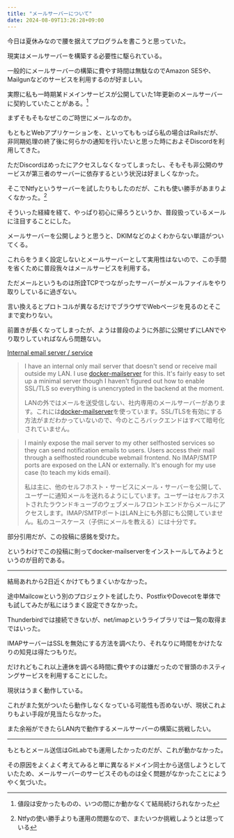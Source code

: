 ```yaml
---
title: "メールサーバーについて"
date: 2024-08-09T13:26:28+09:00
---
```


今日は夏休みなので腰を据えてプログラムを書こうと思っていた。

<!--more-->

現実はメールサーバーを構築する必要性に駆られている。

一般的にメールサーバーの構築に費やす時間は無駄なのでAmazon SESや、Mailgunなどのサービスを利用するのが好ましい。

実際に私も一時期某ドメインサービスが公開していた1年更新のメールサーバーに契約していたことがある。[^1]

[^1]: 値段は安かったものの、いつの間にか動かなくて結局続けられなかった

まずそもそもなぜこのご時世にメールなのか。

もともとWebアプリケーションを、といってももっぱら私の場合はRailsだが、非同期処理の終了後に何らかの通知を行いたいと思った時におよそDiscordを利用してきた。

ただDiscordはめったにアクセスしなくなってしまったし、そもそも非公開のサービスが第三者のサーバーに依存するという状況は好ましくなかった。

そこでNtfyというサーバーを試したりもしたのだが、これも使い勝手があまりよくなかった。[^2]

[^2]: Ntfyの使い勝手よりも運用の問題なので、またいつか挑戦しようとは思っている

そういった経緯を経て、やっぱり初心に帰ろうというか、普段扱っているメールに注目することにした。

メールサーバーを公開しようと思うと、DKIMなどのよくわからない単語がついてくる。

これらをうまく設定しないとメールサーバーとして実用性はないので、この手間を省くために普段我々はメールサービスを利用する。

ただメールというものは所詮TCPでつながったサーバーがメールファイルをやり取りしているに過ぎない。

言い換えるとプロトコルが異なるだけでブラウザでWebページを見るのとそこまで変わりない。

前置きが長くなってしまったが、ようは普段のように外部に公開せずにLANでやり取りしていればなんら問題ない。

[ Internal email server / service ](https://www.reddit.com/r/selfhosted/comments/pzbnol/internal_email_server_service/)

> I have an internal only mail server that doesn't send or receive mail outside my LAN. I use [docker-mailserver](https://github.com/docker-mailserver/docker-mailserver) for this. It's fairly easy to set up a minimal server though I haven't figured out how to enable SSL/TLS so everything is unencrypted in the backend at the moment.
>
> LANの外ではメールを送受信しない、社内専用のメールサーバーがあります。これには[docker-mailserver](https://github.com/docker-mailserver/docker-mailserver)を使っています。SSL/TLSを有効にする方法がまだわかっていないので、今のところバックエンドはすべて暗号化されていません。

> I mainly expose the mail server to my other selfhosted services so they can send notification emails to users. Users access their mail through a selfhosted roundcube webmail frontend. No IMAP/SMTP ports are exposed on the LAN or externally. It's enough for my use case (to teach my kids email).
>
> 私は主に、他のセルフホスト・サービスにメール・サーバーを公開して、ユーザーに通知メールを送れるようにしています。ユーザーはセルフホストされたラウンドキューブのウェブメールフロントエンドからメールにアクセスします。IMAP/SMTPポートはLAN上にも外部にも公開していません。私のユースケース（子供にメールを教える）には十分です。

部分引用だが、この投稿に感銘を受けた。

というわけでこの投稿に則ってdocker-mailserverをインストールしてみようというのが目的である。

---

結局あれから2日近くかけてもうまくいかなかった。

途中Mailcowという別のプロジェクトを試したり、PostfixやDovecotを単体でも試してみたが私にはうまく設定できなかった。

Thunderbirdでは接続できないが、net/imapというライブラリでは一覧の取得まではいった。

IMAPサーバーはSSLを無効にする方法を調べたり、それなりに時間をかけたなりの知見は得たつもりだ。

だけれどもこれ以上連休を調べる時間に費やすのは嫌だったので冒頭のホスティングサービスを利用することにした。

現状はうまく動作している。

これがまた気がついたら動作しなくなっている可能性も否めないが、現状これよりもよい手段が見当たらなかった。

また余裕ができたらLAN内で動作するメールサーバーの構築に挑戦したい。

---

もともとメール送信はGitLabでも運用したかったのだが、これが動かなかった。

その原因をよくよく考えてみると単に異なるドメイン同士から送信しようとしていたため、メールサーバーのサービスそのものは全く問題がなかったことにようやく気づいた。
